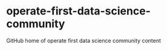 # operate-first-data-science-community

GitHub home of operate first data science community content
